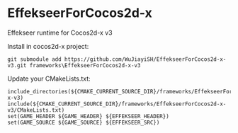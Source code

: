 # EffekseerForCocos2d-x
Effekseer runtime for Cocos2d-x v3

Install in cocos2d-x project:

    git submodule add https://github.com/WuJiayiSH/EffekseerForCocos2d-x-v3.git frameworks\EffekseerForCocos2d-x-v3

Update your CMakeLists.txt:

    include_directories(${CMAKE_CURRENT_SOURCE_DIR}/frameworks/EffekseerForCocos2d-x-v3)
    include(${CMAKE_CURRENT_SOURCE_DIR}/frameworks/EffekseerForCocos2d-x-v3/CMakeLists.txt)
    set(GAME_HEADER ${GAME_HEADER} ${EFFEKSEER_HEADER})
    set(GAME_SOURCE ${GAME_SOURCE} ${EFFEKSEER_SRC})
